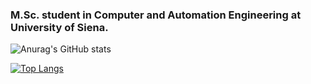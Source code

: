 ### M.Sc. student in Computer and Automation Engineering at University of Siena. 

<!-- Stats -->
![Anurag's GitHub stats](https://github-readme-stats.vercel.app/api?username=mircomannino&count_private=true)

<!-- Top Languages -->
[![Top Langs](https://github-readme-stats.vercel.app/api/top-langs/?username=mircomannino)](https://github.com/anuraghazra/github-readme-stats)

<!--
**mircomannino/mircomannino** is a ✨ _special_ ✨ repository because its `README.md` (this file) appears on your GitHub profile.

Here are some ideas to get you started:

- 🔭 I’m currently working on ...
- 🌱 I’m currently learning ...
- 👯 I’m looking to collaborate on ...
- 🤔 I’m looking for help with ...
- 💬 Ask me about ...
- 📫 How to reach me: ...
- 😄 Pronouns: ...
- ⚡ Fun fact: ...
-->
